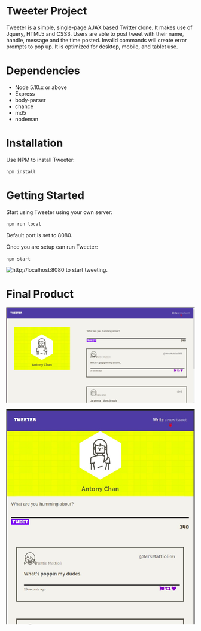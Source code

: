 # Tweeter Project

Tweeter is a simple, single-page AJAX based Twitter clone. It makes use of Jquery, HTML5 and CSS3.
Users are able to post tweet with their name, handle, message and the time posted. Invalid commands will create error prompts to pop up. It is optimized for desktop, mobile, and tablet use.

# Dependencies

- Node 5.10.x or above
- Express
- body-parser
- chance
- md5
- nodeman

# Installation

Use NPM to install Tweeter:

`npm install`


# Getting Started

Start using Tweeter using your own server:

`npm run local`

Default port is set to 8080.

Once you are setup can run Tweeter:

`npm start`

![http;//localhost:8080](http;//localhost:8080) to start tweeting.

# Final Product

!["desktop"](https://github.com/AcChrome/tweeter/blob/master/docs/Screenshot-of-desktop.jpg?raw=true)

!["mobile"](https://github.com/AcChrome/tweeter/blob/master/docs/Screenshot-of-tablet-or-mobile.jpg?raw=true)
